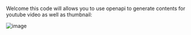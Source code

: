 Welcome this code will allows you to use openapi to generate contents for youtube video as well as thumbnail:

![image](https://github.com/cheechengm/OpenAiAPI/assets/122721995/68997a93-2e17-4d98-8f49-34c4e2fcc16e)

